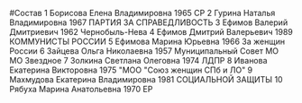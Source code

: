 #Состав
1 Борисова Елена Владимировна 1965 СР
2 Гурина Наталья Владимировна 1967 ПАРТИЯ ЗА СПРАВЕДЛИВОСТЬ
3 Ефимов Валерий Дмитриевич 1962 Чернобыль-Нева
4 Ефимов Дмитрий Валерьевич 1989 КОММУНИСТЫ РОССИИ
5 Ефимова Марина Юрьевна 1966 За женщин России
6 Зайцева Ольга Николаевна 1957 Муниципальный Совет МО МО Звездное
7 Золкина Светлана Олеговна 1974 ЛДПР
8 Иванова Екатерина Викторовна 1975 \"МОО \"Союз женщин СПб и ЛО\"
9 Махмудова Екатерина Владимировна 1981 СОЦИАЛЬНОЙ ЗАЩИТЫ
10 Рябуха Марина Анатольевна 1970 ЕР
